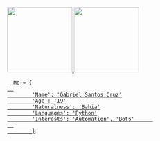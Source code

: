 <div>
  <a href="https://github.com/GabrielSantosCruz">
  <img height="150em" src="https://github-readme-stats.vercel.app/api?username=GabrielSantosCruz&show_icons=true&theme=dracula&include_all_commits=true&count_private=true"/>
  <img height="150em" src="https://github-readme-stats.vercel.app/api/top-langs/?username=GabrielSantosCruz&layout=compact&langs_count=7&theme=dracula"/>

      
      Me = {
      
            'Name': 'Gabriel Santos Cruz'
            'Age': '19'
            'Naturalness': 'Bahia'
            'Languages': 'Python'
            'Interests': 'Automation', 'Bots'      
      
            }
</div>

